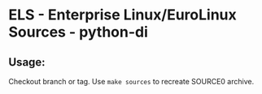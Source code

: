 # ELS - Enterprise Linux/EuroLinux Sources - python-di
 
## Usage:
  Checkout branch or tag. Use `make sources` to recreate  SOURCE0 archive.
